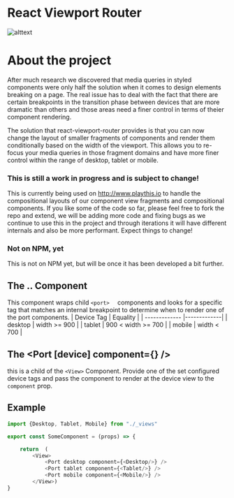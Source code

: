 # React Viewport Router

![alttext](https://github.com/playthis-io/react-viewport-router/blob/master/exmaple/example.gif?raw=true)

# About the project
After much research we discovered that media queries in styled components were only half the solution when it comes to design elements breaking on a page. The real issue has to deal with the fact that there are certain breakpoints in the transition phase between devices that are more dramatic than others and those areas need a finer control in terms of theier component rendering. 

The solution that react-viewport-router provides is that you can now change the layout of smaller fragments of components and render them conditionally based on the width of the viewport. This allows you to re-focus your media queries in those fragment domains and have more finer control within the range of desktop, tablet or mobile. 

### This is still a work in progress and is subject to change!
This is currently being used on http://www.playthis.io to handle the compositional layouts of our component view fragments and compositional components. If you like some of the code so far, please feel free to fork the repo and extend, we will be adding more code and fixing bugs as we continue to use this in the project and through iterations it will have different internals and also be more performant. Expect things to change! 

### Not on NPM, yet 
This is not on NPM yet, but will be once it has been developed a bit further. 

## The <View> ..</View> Component
This component wraps child ```<port>  ``` components and looks for a specific tag that matches an internal breakpoint to determine when to render one of the port components.
| Device Tag      | Equality |
| ------------- |-------------|
| desktop    | width >= 900 |
| tablet      | 900 < width >= 700   |
| mobile |  width < 700  |

## The <Port [device] component={<Component/>} />
this is a child of the ```<View>``` Component. Provide one of the set configured device tags and pass the component to render at the device view to the ```component``` prop. 


## Example
```js
import {Desktop, Tablet, Mobile} from "./_views"

export const SomeComponent = (props) => {

    return  ( 
        <View>
            <Port desktop component={<Desktop/>} />
            <Port tablet component={<Tablet/>} />
            <Port mobile component={<Mobile/>} />
        </View>)
}   
```
